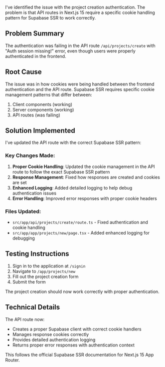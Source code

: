 I've identified the issue with the project creation authentication. The problem is that API routes in Next.js 15 require a specific cookie handling pattern for Supabase SSR to work correctly.

## Problem Summary

The authentication was failing in the API route `/api/projects/create` with "Auth session missing!" error, even though users were properly authenticated in the frontend.

## Root Cause

The issue was in how cookies were being handled between the frontend authentication and the API route. Supabase SSR requires specific cookie management patterns that differ between:
1. Client components (working)
2. Server components (working) 
3. API routes (was failing)

## Solution Implemented

I've updated the API route with the correct Supabase SSR pattern:

### Key Changes Made:

1. **Proper Cookie Handling**: Updated the cookie management in the API route to follow the exact Supabase SSR pattern
2. **Response Management**: Fixed how responses are created and cookies are set
3. **Enhanced Logging**: Added detailed logging to help debug authentication issues
4. **Error Handling**: Improved error responses with proper cookie headers

### Files Updated:

- `src/app/api/projects/create/route.ts` - Fixed authentication and cookie handling
- `src/app/app/projects/new/page.tsx` - Added enhanced logging for debugging

## Testing Instructions

1. Sign in to the application at `/signin`
2. Navigate to `/app/projects/new`  
3. Fill out the project creation form
4. Submit the form

The project creation should now work correctly with proper authentication.

## Technical Details

The API route now:
- Creates a proper Supabase client with correct cookie handlers
- Manages response cookies correctly
- Provides detailed authentication logging
- Returns proper error responses with authentication context

This follows the official Supabase SSR documentation for Next.js 15 App Router.

